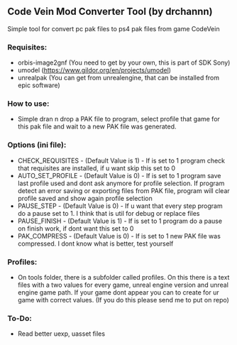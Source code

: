## Code Vein Mod Converter Tool (by drchannn) #

Simple tool for convert pc pak files to ps4 pak files from game CodeVein


### Requisites: ###
- orbis-image2gnf (You need to get by your own, this is part of SDK Sony)
- umodel (https://www.gildor.org/en/projects/umodel)
- unrealpak (You can get from unrealengine, that can be installed from epic software)

### How to use: ###
- Simple dran n drop a PAK file to program, select profile that game for this pak file and wait to a new PAK file was generated.

### Options (ini file): ###
- CHECK_REQUISITES - (Default Value is 1) - If is set to 1 program check that requisites are installed, if u want skip this set to 0
- AUTO_SET_PROFILE - (Default Value is 0) - If is set to 1 program save last profile used and dont ask anymore for profile selection. If program detect an error saving or exporting files from PAK file, program will clear profile saved and show again profile selection
- PAUSE_STEP - (Default Value is 0) - If u want that every step program do a pause set to 1. I think that is util for debug or replace files
- PAUSE_FINISH - (Default Value is 1) - If is set to 1 program do a pause on finish work, if dont want this set to 0
- PAK_COMPRESS - (Default Value is 0) - If is set to 1 new PAK file was compressed. I dont know what is better, test yourself

### Profiles: ###
- On tools folder, there is a subfolder called profiles. On this there is a text files with a two values for every game, unreal engine version and unreal engine game path. If your game dont appear you can to create for ur game with correct values. (If you do this please send me to put on repo)

### To-Do: ###
- Read better uexp, uasset files 
